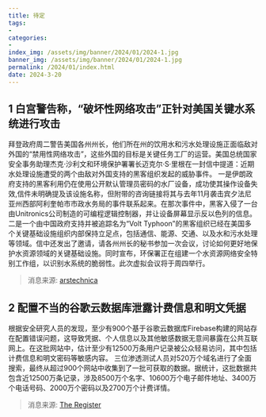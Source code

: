 ```yaml
---
title: 待定
tags: 
-
categories: 
- 
index_img: /assets/img/banner/2024/01/2024-1.jpg
banner_img: /assets/img/banner/2024/01/2024-1.jpg
permalink: /2024/01/index.html
date: 2024-3-20
---
```




<!-- more -->

## 1 白宫警告称，“破坏性网络攻击”正针对美国关键水系统进行攻击
拜登政府周二警告美国各州州长，他们所在州的饮用水和污水处理设施正面临敌对外国的“禁用性网络攻击”，这些外国的目标是关键任务工厂的运营。美国总统国家安全事务助理杰克·沙利文和环境保护署署长迈克尔·S·里根在一封信中提道：近期水处理设施遭受的两个由敌对外国支持的黑客组织发起的威胁事件。
一是伊朗政府支持的黑客利用仍在使用公开默认管理员密码的水厂设备，成功使其操作设备失效,信件未明确提及该设施名称，但附带的咨询链接将其与去年11月袭击宾夕法尼亚州西部阿利奎帕市市政水务局的事件联系起来。在那次事件中，黑客入侵了一台由Unitronics公司制造的可编程逻辑控制器，并让设备屏幕显示反以色列的信息。   
二是一个由中国政府支持并被追踪名为“Volt Typhoon”的黑客组织已经在美国多个关键基础设施组织内部保持立足点，包括通信、能源、交通、以及水和污水处理等领域。信中还发出了邀请，请各州州长的秘书参加一次会议，讨论如何更好地保护水资源领域的关键基础设施。同时宣布，环保署正在组建一个水资源网络安全特别工作组，以识别水系统的脆弱性。此次虚拟会议将于周四举行。
> 消息来源: [arstechnica](https://arstechnica.com/security/2024/03/critical-us-water-systems-face-disabling-cyberattacks-white-house-warns/)


## 2 配置不当的谷歌云数据库泄露计费信息和明文凭据
根据安全研究人员的发现，至少有900个基于谷歌云数据库Firebase构建的网站存在配置错误问题，这导致凭据、个人信息以及其他敏感数据无意间暴露在公共互联网上。在这批网站中，估计至少有12500万条用户记录被公众轻易访问，其中包括计费信息和明文密码等敏感内容。
三位渗透测试人员对520万个域名进行了全面搜索，最终从超过900个网站中收集到了一批可获取的数据。据统计，这批数据共包含近12500万条记录，涉及8500万个名字、10600万个电子邮件地址、3400万个电话号码、2000万个密码以及2700万个计费详情。
> 消息来源: [The Register](https://www.theregister.com/2024/03/18/google_firebase_cloud_security/)